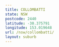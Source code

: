 ```yaml
---
title: COLLOMBATTI
state: NSW
postcode: 2440
latitude: -30.375791
longitude: 153.019648
url: /nsw/collombatti/
layout: suburb
---
```

